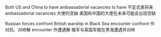 
Both US and China to have ambassadorial vacancies
to have 不定式表将来 ambassadorial vacancies 大使的空缺
美国和中国的大使在未来可能会出现空缺

Russian forces confront British warship in Black Sea encounter
confront 作对抗、对峙解  encounter 作遭遇解
俄军与英国军舰在黑海遭遇并对峙
